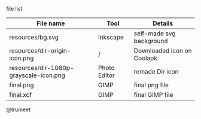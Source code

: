 file list

File name                              | Tool         | Details
---------------------------------------|--------------|--------------------------
resources/bg.svg                       | Inkscape     | self-made svg background
resources/dir-origin-icon.png          | /            | Downloaded icon on Coolapk
resources/dir-1080p-grayscale-icon.png | Photo Editor | remade Dir icon
final.png                              | GIMP         | final png file
final.xcf                              | GIMP         | final GIMP file

@trumeet

